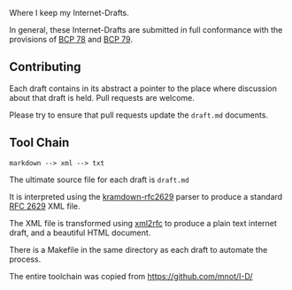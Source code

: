Where I keep my Internet-Drafts.

In general, these Internet-Drafts are submitted in full conformance with
the provisions of [BCP 78][1] and [BCP 79][2].

[1]: <http://tools.ietf.org/html/bcp78>
[2]: <http://tools.ietf.org/html/bcp79>


Contributing
------------

Each draft contains in its abstract a pointer to the place where
discussion about that draft is held.  Pull requests are welcome.

Please try to ensure that pull requests update the `draft.md`
documents.


Tool Chain
----------

    markdown --> xml --> txt

The ultimate source file for each draft is `draft.md`

It is interpreted using the [kramdown-rfc2629][3] parser to produce a
standard [RFC 2629][4] XML file.

The XML file is transformed using [xml2rfc][5] to produce a plain text
internet draft, and a beautiful HTML document.

There is a Makefile in the same directory as each draft to automate
the process.

The entire toolchain was copied from https://github.com/mnot/I-D/


[3]: https://github.com/cabo/kramdown-rfc2629
[4]: https://tools.ietf.org/html/rfc2629
[5]: http://xml2rfc.ietf.org/

